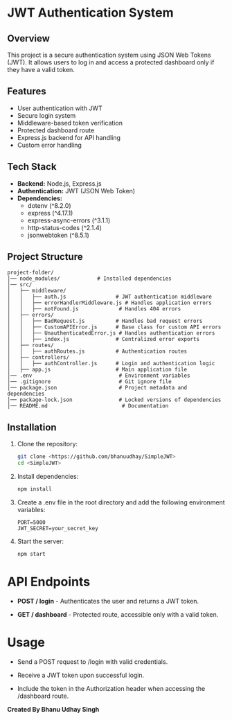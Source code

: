 # JWT Authentication System

## Overview

This project is a secure authentication system using JSON Web Tokens (JWT). It allows users to log in and access a protected dashboard only if they have a valid token.

## Features

- User authentication with JWT
- Secure login system
- Middleware-based token verification
- Protected dashboard route
- Express.js backend for API handling
- Custom error handling

## Tech Stack

- **Backend:** Node.js, Express.js
- **Authentication:** JWT (JSON Web Token)
- **Dependencies:**
  - dotenv (^8.2.0)
  - express (^4.17.1)
  - express-async-errors (^3.1.1)
  - http-status-codes (^2.1.4)
  - jsonwebtoken (^8.5.1)

## Project Structure

````
project-folder/
│── node_modules/            # Installed dependencies
│── src/
│   ├── middleware/
│   │   ├── auth.js                # JWT authentication middleware
│   │   ├── errorHandlerMiddleware.js # Handles application errors
│   │   ├── notFound.js             # Handles 404 errors
│   ├── errors/
│   │   ├── BadRequest.js          # Handles bad request errors
│   │   ├── CustomAPIError.js      # Base class for custom API errors
│   │   ├── UnauthenticatedError.js # Handles authentication errors
│   │   ├── index.js               # Centralized error exports
│   ├── routes/
│   │   ├── authRoutes.js          # Authentication routes
│   ├── controllers/
│   │   ├── authController.js      # Login and authentication logic
│   ├── app.js                     # Main application file
│── .env                            # Environment variables
│── .gitignore                      # Git ignore file
│── package.json                    # Project metadata and dependencies
│── package-lock.json               # Locked versions of dependencies
│── README.md                        # Documentation

````


## Installation

1. Clone the repository:
   ```bash
   git clone <https://github.com/bhanuudhay/SimpleJWT>
   cd <SimpleJWT>
2. Install dependencies:
   ```bash
   npm install
3. Create a .env file in the root directory and add the following environment variables:
   ```
   PORT=5000
   JWT_SECRET=your_secret_key
4. Start the server:
   ```bash
   npm start

# API Endpoints

- **POST / login** - Authenticates the user and returns a JWT token.

-  **GET / dashboard**   - Protected route, accessible only with a valid token.

# Usage

- Send a POST request to /login with valid credentials.

- Receive a JWT token upon successful login.

- Include the token in the Authorization header when accessing the /dashboard route.

 **Created By Bhanu Udhay Singh**

